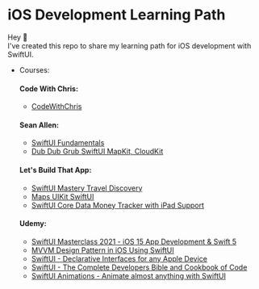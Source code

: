 # iOS Development Learning Path

Hey 👋<br />
I've created this repo to share my learning path for iOS development with SwiftUI.

* Courses:
  #### Code With Chris:
  * [CodeWithChris](https://codewithchris.com/)

  #### Sean Allen:
  * [SwiftUI Fundamentals](https://seanallen.teachable.com/p/swiftui-fundamentals)
  * [Dub Dub Grub SwiftUI MapKit, CloudKit](https://seanallen.teachable.com/p/dub-dub-grub-swiftui-mapkit-cloudkit)

  #### Let's Build That App:
  * [SwiftUI Mastery Travel Discovery](https://www.letsbuildthatapp.com/course/SwiftUI%20Mastery%20Travel%20Discovery)
  * [Maps UIKit SwiftUI](https://www.letsbuildthatapp.com/course/Maps%20UIKit%20SwiftUI)
  * [SwiftUI Core Data Money Tracker with iPad Support](https://www.letsbuildthatapp.com/course/SwiftUI%20Core%20Data%20Money%20Tracker%20with%20iPad%20Support)

  #### Udemy:
  * [SwiftUI Masterclass 2021 - iOS 15 App Development & Swift 5](https://www.udemy.com/course/swiftui-masterclass-course-ios-development-with-swift/)
  * [MVVM Design Pattern in iOS Using SwiftUI](https://www.udemy.com/course/swiftui-the-complete-developer-course/)
  * [SwiftUI - Declarative Interfaces for any Apple Device](https://www.udemy.com/course/swiftui-declarative-interfaces-for-any-apple-device/)
  * [SwiftUI - The Complete Developers Bible and Cookbook of Code](https://www.udemy.com/course/swiftui-the-complete-developer-course/)
  * [SwiftUI Animations - Animate almost anything with SwiftUI](https://www.udemy.com/course/swiftui_animations/)
